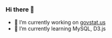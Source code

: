 ### Hi there 👋

- 🔭 I’m currently working on [govstat.us](https://govstat.us)
- 🌱 I’m currently learning MySQL, D3.js

<!--
- 👯 I’m looking to collaborate on ...
- 🤔 I’m looking for help with ...
- 💬 Ask me about ...
- 📫 How to reach me: ...
- 😄 Pronouns: ...
- ⚡ Fun fact: ...
**stevesdawg/stevesdawg** is a ✨ _special_ ✨ repository because its `README.md` (this file) appears on your GitHub profile.
-->
